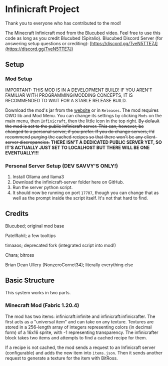 # Infinicraft Project

Thank you to everyone who has contributed to the mod!

The Minecraft Infinicraft mod from the Blucubed video. Feel free to use this code as long as you credit Blucubed (Spiralio).
Blucubed Discord Server (for answering setup questions or crediting): [https://discord.gg/TveN5TTE7J](https://discord.gg/TveN5TTE7J)

## Setup

### Mod Setup

IMPORTANT: THIS MOD IS IN A DEVELOPMENT BUILD! IF YOU AREN'T FAMILIAR WITH PROGRAMMING/MODDING CONCEPTS, IT IS RECOMMENDED TO WAIT FOR A STABLE RELEASE BUILD.

Download the mod's jar from the [website](https://infinicraft.org) or in `Releases`. The mod requires OWO lib and Mod Menu. You can change its settings by clicking `Mods` on the main menu, then `Infinicraft`, then the little icon in the top right. ~~By default the mod is set to the public Infinicraft server. This can, however, be changed to a personal server, if you prefer. If you do change servers, I'd recommend purging the cached recipes so that there won't be any client-server discrepancies.~~ **THERE ISN'T A DEDICATED PUBLIC SERVER YET, SO IT'S ACTUALLY JUST SET TO LOCALHOST BUT THERE WILL BE ONE EVENTUALLY!!!**

### Personal Server Setup (DEV SAVVY'S ONLY!)

1. Install Ollama and llama3
2. Download the infinicraft-server folder here on GitHub.
3. Run the server python script.
4. It should now be running on port `17707`, though you can change that as well as the prompt inside the script itself. It's not that hard to find.

## Credits

Blucubed; original mod base

PatelRahil; a few tooltips

timaaos; deprecated fork (integrated script into mod!)

Chara; bitross

Brian Dean Ullery (NonzeroCornet34); literally everything else

## Basic Structure

This system works in two parts.

### Minecraft Mod (Fabric 1.20.4)

The mod has two items: infinicraft:infinite and infinicraft:infinicrafter. The first acts as a "universal item" and can take on any texture. Textures are stored in a 256-length array of integers representing colors (in decimal form) of a 16x16 sprite, with -1 representing transparency. The infinicrafter block takes two items and attempts to find a cached recipe for them.

If a recipe is not cached, the mod sends a request to an Infinicraft server (configurable) and adds the new item into `items.json`. Then it sends another request to generate a texture for the item with BitRoss.
